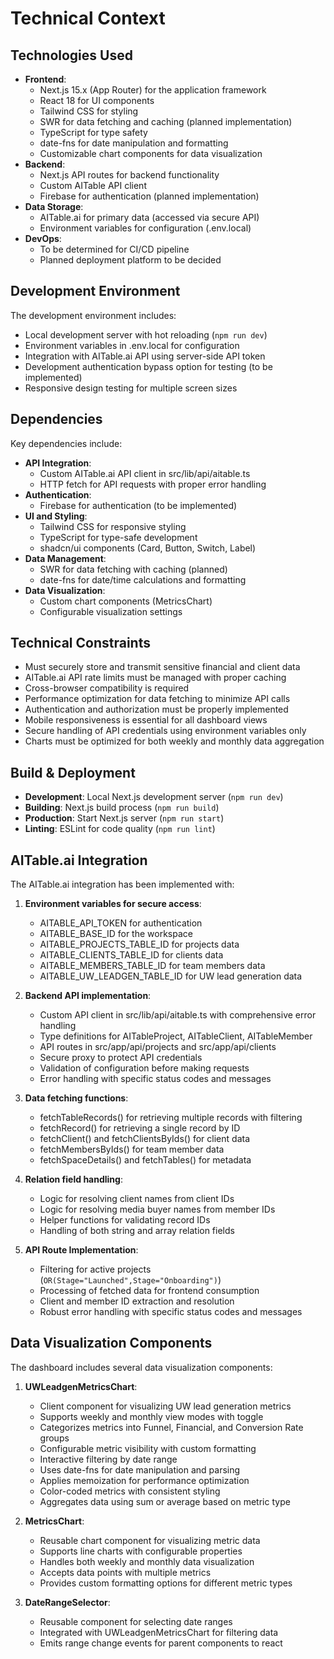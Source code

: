 # Technical Context

## Technologies Used
- **Frontend**: 
  - Next.js 15.x (App Router) for the application framework
  - React 18 for UI components
  - Tailwind CSS for styling
  - SWR for data fetching and caching (planned implementation)
  - TypeScript for type safety
  - date-fns for date manipulation and formatting
  - Customizable chart components for data visualization
- **Backend**:
  - Next.js API routes for backend functionality
  - Custom AITable API client
  - Firebase for authentication (planned implementation)
- **Data Storage**:
  - AITable.ai for primary data (accessed via secure API)
  - Environment variables for configuration (.env.local)
- **DevOps**:
  - To be determined for CI/CD pipeline
  - Planned deployment platform to be decided

## Development Environment
The development environment includes:
- Local development server with hot reloading (`npm run dev`)
- Environment variables in .env.local for configuration
- Integration with AITable.ai API using server-side API token
- Development authentication bypass option for testing (to be implemented)
- Responsive design testing for multiple screen sizes

## Dependencies
Key dependencies include:
- **API Integration**:
  - Custom AITable.ai API client in src/lib/api/aitable.ts
  - HTTP fetch for API requests with proper error handling
- **Authentication**:
  - Firebase for authentication (to be implemented)
- **UI and Styling**:
  - Tailwind CSS for responsive styling
  - TypeScript for type-safe development
  - shadcn/ui components (Card, Button, Switch, Label)
- **Data Management**:
  - SWR for data fetching with caching (planned)
  - date-fns for date/time calculations and formatting
- **Data Visualization**:
  - Custom chart components (MetricsChart)
  - Configurable visualization settings

## Technical Constraints
- Must securely store and transmit sensitive financial and client data
- AITable.ai API rate limits must be managed with proper caching
- Cross-browser compatibility is required
- Performance optimization for data fetching to minimize API calls
- Authentication and authorization must be properly implemented
- Mobile responsiveness is essential for all dashboard views
- Secure handling of API credentials using environment variables only
- Charts must be optimized for both weekly and monthly data aggregation

## Build & Deployment
- **Development**: Local Next.js development server (`npm run dev`)
- **Building**: Next.js build process (`npm run build`)
- **Production**: Start Next.js server (`npm run start`)
- **Linting**: ESLint for code quality (`npm run lint`)

## AITable.ai Integration
The AITable.ai integration has been implemented with:

1. **Environment variables for secure access**:
   - AITABLE_API_TOKEN for authentication
   - AITABLE_BASE_ID for the workspace
   - AITABLE_PROJECTS_TABLE_ID for projects data
   - AITABLE_CLIENTS_TABLE_ID for clients data
   - AITABLE_MEMBERS_TABLE_ID for team members data
   - AITABLE_UW_LEADGEN_TABLE_ID for UW lead generation data

2. **Backend API implementation**:
   - Custom API client in src/lib/api/aitable.ts with comprehensive error handling
   - Type definitions for AITableProject, AITableClient, AITableMember
   - API routes in src/app/api/projects and src/app/api/clients
   - Secure proxy to protect API credentials
   - Validation of configuration before making requests
   - Error handling with specific status codes and messages

3. **Data fetching functions**:
   - fetchTableRecords() for retrieving multiple records with filtering
   - fetchRecord() for retrieving a single record by ID
   - fetchClient() and fetchClientsByIds() for client data
   - fetchMembersByIds() for team member data
   - fetchSpaceDetails() and fetchTables() for metadata

4. **Relation field handling**:
   - Logic for resolving client names from client IDs
   - Logic for resolving media buyer names from member IDs
   - Helper functions for validating record IDs
   - Handling of both string and array relation fields

5. **API Route Implementation**:
   - Filtering for active projects (`OR(Stage="Launched",Stage="Onboarding")`)
   - Processing of fetched data for frontend consumption
   - Client and member ID extraction and resolution
   - Robust error handling with specific status codes and messages

## Data Visualization Components
The dashboard includes several data visualization components:

1. **UWLeadgenMetricsChart**:
   - Client component for visualizing UW lead generation metrics
   - Supports weekly and monthly view modes with toggle
   - Categorizes metrics into Funnel, Financial, and Conversion Rate groups
   - Configurable metric visibility with custom formatting
   - Interactive filtering by date range
   - Uses date-fns for date manipulation and parsing
   - Applies memoization for performance optimization
   - Color-coded metrics with consistent styling
   - Aggregates data using sum or average based on metric type

2. **MetricsChart**:
   - Reusable chart component for visualizing metric data
   - Supports line charts with configurable properties
   - Handles both weekly and monthly data visualization
   - Accepts data points with multiple metrics
   - Provides custom formatting options for different metric types

3. **DateRangeSelector**:
   - Reusable component for selecting date ranges
   - Integrated with UWLeadgenMetricsChart for filtering data
   - Emits range change events for parent components to react 